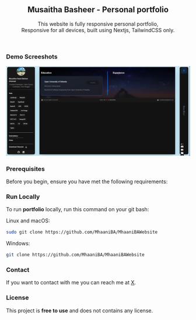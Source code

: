 <div align="center">
<!--   
  ![GitHub repo size](https://img.shields.io/github/repo-size/osamajavaid/portfolio)
  ![GitHub stars](https://img.shields.io/github/stars/osamajavaid/portfolio?style=social)
  ![GitHub forks](https://img.shields.io/github/forks/osamajavaid/portfolio?style=social)
  [![Twitter Follow](https://img.shields.io/twitter/follow/iosamajavaid?style=social)](https://twitter.com/intent/follow?screen_name=iosamajavaid) -->

  <br />
  <br />
  
  <!-- <img src="./public/readme-images/moj.png" /> -->

  <h2 align="center">Musaitha Basheer - Personal portfolio</h2>

This website is fully responsive personal portfolio, <br />Responsive for all devices, built using Nextjs, TailwindCSS only.

<!-- <a href="https://osamajavaid.vercel.app/"><strong>➥ Live Demo</strong></a> -->

</div>

<br />

### Demo Screeshots

![Haani Portfolio Desktop Demo](./public/readme-images/portfolio.png "Desktop Demo")

### Prerequisites

Before you begin, ensure you have met the following requirements:

<!-- - [Git](https://git-scm.com/downloads "Download Git") must be installed on your operating system. -->

### Run Locally

To run **portfolio** locally, run this command on your git bash:

Linux and macOS:

```bash
sudo git clone https://github.com/MhaaniBA/MhaaniBAWebsite
```

Windows:

```bash
git clone https://github.com/MhaaniBA/MhaaniBAWebsite
```

### Contact

If you want to contact with me you can reach me at [X](https://github.com/MhaaniBA).

### License

This project is **free to use** and does not contains any license.
